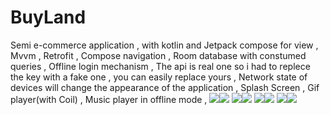 # BuyLand
Semi e-commerce application , with kotlin and Jetpack compose for view , Mvvm , Retrofit , Compose navigation , Room database with constumed queries , Offline login mechanism , The api is real one so i had to replece the key with a fake one , you can easily replace yours , Network state of devices will change the appearance of the application , Splash Screen , Gif player(with Coil) , Music player in offline mode , 
![](images/bl1.jpg)![](images/bl2.jpg)
![](images/bl3.jpg)![](images/bl4.jpg)
![](images/bl5.jpg)![](images/bl6.jpg)
![](images/bl7.jpg)![](images/bl8.jpg)
